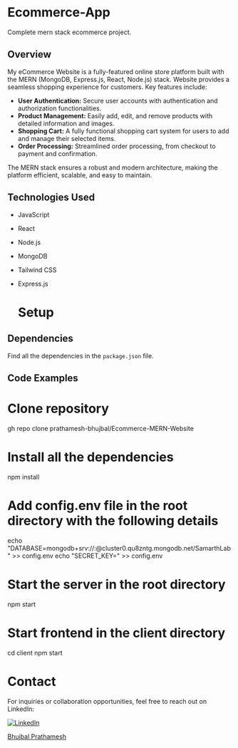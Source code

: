 # Ecommerce-App
Complete mern stack ecommerce project.

## Overview

My eCommerce Website is a fully-featured online store platform built with the MERN (MongoDB, Express.js, React, Node.js) stack. Website provides a seamless shopping experience for customers. Key features include:

- **User Authentication:** Secure user accounts with authentication and authorization functionalities.
- **Product Management:** Easily add, edit, and remove products with detailed information and images.
- **Shopping Cart:** A fully functional shopping cart system for users to add and manage their selected items.
- **Order Processing:** Streamlined order processing, from checkout to payment and confirmation.

The MERN stack ensures a robust and modern architecture, making the platform efficient, scalable, and easy to maintain.

## Technologies Used

- JavaScript
- React
- Node.js
- MongoDB
- Tailwind CSS
- Express.js

  # Setup

## Dependencies

Find all the dependencies in the `package.json` file.

## Code Examples
# Clone repository
gh repo clone prathamesh-bhujbal/Ecommerce-MERN-Website

# Install all the dependencies
npm install

# Add config.env file in the root directory with the following details
echo "DATABASE=mongodb+srv://<username>:<password>@cluster0.qu8zntg.mongodb.net/SamarthLab" >> config.env
echo "SECRET_KEY=<your secret key>" >> config.env

# Start the server in the root directory
npm start

# Start frontend in the client directory
cd client
npm start


# Contact

For inquiries or collaboration opportunities, feel free to reach out on LinkedIn:

[![LinkedIn](https://img.shields.io/badge/LinkedIn-Bhujbal%20Prathamesh-blue)](https://www.linkedin.com/in/bhujbal-prathamesh-633a28230/)

[Bhujbal Prathamesh](https://www.linkedin.com/in/bhujbal-prathamesh-633a28230/)
